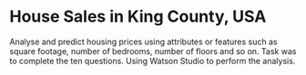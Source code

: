 # House Sales in King County, USA
Analyse and predict housing prices using attributes or features such as square footage, number of bedrooms, number of floors and so on. 
Task was to complete the ten questions.
Using Watson Studio to perform the analysis.
